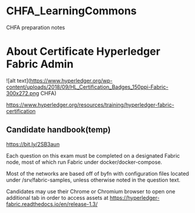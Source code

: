 # CHFA_LearningCommons
CHFA preparation notes


# About Certificate Hyperledger Fabric Admin

![alt text](https://www.hyperledger.org/wp-content/uploads/2018/09/HL_Certification_Badges_150ppi-Fabric-300x272.png CHFA)

https://www.hyperledger.org/resources/training/hyperledger-fabric-certification

## Candidate handbook(temp)
https://bit.ly/2SB3aun

Each question on this exam must be completed on a designated Fabric node, most of which run Fabric under docker/docker-compose. 

Most of the networks are based off of byfn with configuration files located under /srv/fabric-samples, unless otherwise noted in the question text.

Candidates may use their Chrome or Chromium browser to open one additional tab in order to access assets at https://hyperledger-fabric.readthedocs.io/en/release-1.3/
